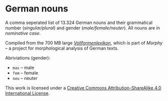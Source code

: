 # German nouns
A comma seperated list of 13.324 German nouns and their grammatical number (*singular/plural*) and gender (*male/female/neuter*). All nouns are in *nominative case*.

Compiled from the 700 MB large *[Vollformenlexikon](http://www.danielnaber.de/morphologie/)*, which is part of *Morphy* – a project for morphological analysis of German texts.

Abriviations (gender):
* `mas` – male
* `fem` – female
* `neu` – neuter

This work is licensed under a [Creative Commons Attribution-ShareAlike 4.0 International License](https://creativecommons.org/licenses/by-sa/4.0/).
